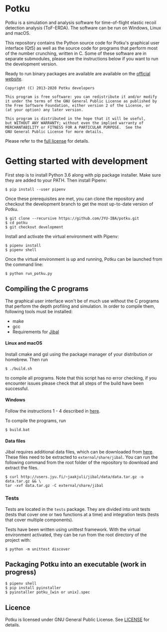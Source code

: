 # Potku

Potku is a simulation and analysis software for time-of-flight elastic recoil
detection analysis (ToF-ERDA). The software can be run on Windows, Linux and
macOS.

This repository contains the Python source code for Potku's graphical user
interface (Qt5) as well as the source code for programs that perform most of
the number crunching, written in C. Some of these software are in separate
submodules, please see the instructions below if you want to run the
development version.

Ready to run binary packages are available are available on the 
[official website](https://www.jyu.fi/science/en/physics/research/infrastructures/accelerator-laboratory/pelletron/potku/).

    Copyright (C) 2013-2020 Potku developers

    This program is free software: you can redistribute it and/or modify
    it under the terms of the GNU General Public License as published by
    the Free Software Foundation, either version 2 of the License, or
    (at your option) any later version.

    This program is distributed in the hope that it will be useful,
    but WITHOUT ANY WARRANTY; without even the implied warranty of
    MERCHANTABILITY or FITNESS FOR A PARTICULAR PURPOSE.  See the
    GNU General Public License for more details.
    
Please refer to the [full license](LICENSE) for details.

# Getting started with development

First step is to install Python 3.6 along with pip package installer. Make 
sure they are added to your PATH. Then install Pipenv:
 
````
$ pip install --user pipenv
````

Once these prerequisites are met, you can clone the repository and 
checkout the development branch to get the most up-to-date version of Potku.
 
````
$ git clone --recursive https://github.com/JYU-IBA/potku.git
$ cd potku
$ git checkout development
````

Install and activate the virtual environment with Pipenv:

````
$ pipenv install
$ pipenv shell
````

Once the virtual environment is up and running, Potku can be launched from the 
command line:
 
````
$ python run_potku.py
````

## Compiling the C programs

The graphical user interface won't be of much use without the C programs that 
perform the depth profiling and simulation. In order to compile them, following tools 
must be installed:

- make
- gcc
- Requirements for [Jibal](https://github.com/JYU-IBA/jibal/blob/master/INSTALL.md#minimum-requirements)

#### Linux and macOS

Install cmake and gsl using the package manager of your distribution or 
homebrew. Then run

````
$ ./build.sh
````

to compile all programs. Note that this script has no error checking, if you encounter issues please check that all steps of the build have been successful.

#### Windows

Follow the instructions 1 - 4 described in [here](https://github.com/JYU-IBA/jibal/blob/master/INSTALL.md#installation-instructions-for-microsoft-windows-10).

To compile the programs, run

````
$ build.bat
````

#### Data files

Jibal requires additional data files, which can be downloaded from 
[here](http://users.jyu.fi/~jaakjuli/jibal/data/). 
These files need to be extracted to ``external/share/jibal``. You can run the 
following command from the root folder of the repository to download and 
extract the files.

````
$ curl http://users.jyu.fi/~jaakjuli/jibal/data/data.tar.gz -o data.tar.gz && \
tar -xvf data.tar.gz -C external/share/jibal
````

### Tests

Tests are located in the ``tests`` package. They are divided into unit tests 
(tests that cover one or two functions at a time) and integration tests 
(tests that cover multiple components).
  
Tests have been written using unittest framework. With the virtual environment 
activated, they can be run from the root directory of the project with:

````
$ python -m unittest discover
````

## Packaging Potku into an executable (work in progress)

````
$ pipenv shell
$ pip install pyinstaller
$ pyinstaller potku_[win or unix].spec
````


## Licence

Potku is licensed under GNU General Public License. See [LICENSE](LICENSE) for details.
